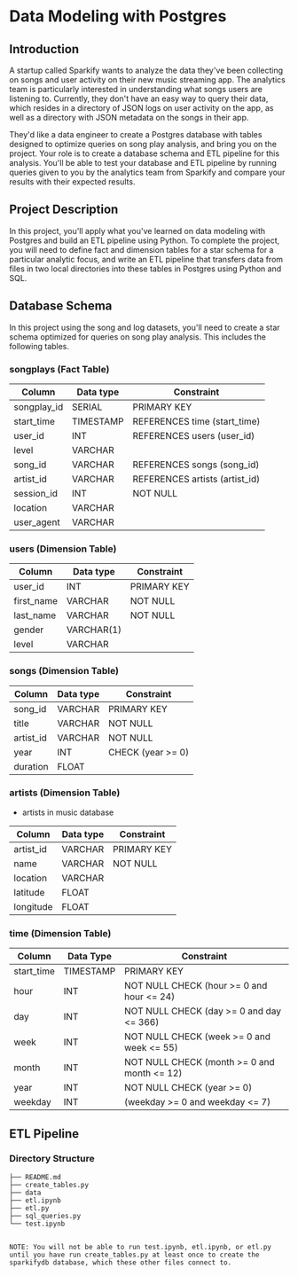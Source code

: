 # Data Modeling with Postgres

## Introduction
A startup called Sparkify wants to analyze the data they've been collecting on songs and user activity on their new music streaming app. The analytics team is particularly interested in understanding what songs users are listening to. Currently, they don't have an easy way to query their data, which resides in a directory of JSON logs on user activity on the app, as well as a directory with JSON metadata on the songs in their app.

They'd like a data engineer to create a Postgres database with tables designed to optimize queries on song play analysis, and bring you on the project. Your role is to create a database schema and ETL pipeline for this analysis. You'll be able to test your database and ETL pipeline by running queries given to you by the analytics team from Sparkify and compare your results with their expected results.

## Project Description
In this project, you'll apply what you've learned on data modeling with Postgres and build an ETL pipeline using Python. To complete the project, you will need to define fact and dimension tables for a star schema for a particular analytic focus, and write an ETL pipeline that transfers data from files in two local directories into these tables in Postgres using Python and SQL.

## Database Schema
In this project using the song and log datasets, you'll need to create a star schema optimized for queries on song play analysis. This includes the following tables.


### songplays (Fact Table)

| Column      | Data type | Constraint                     |
|-------------|-----------|--------------------------------|
| songplay_id | SERIAL    | PRIMARY KEY                    |
| start_time  | TIMESTAMP | REFERENCES time (start_time)   |
| user_id     | INT       | REFERENCES users (user_id)     |
| level       | VARCHAR   |                                |
| song_id     | VARCHAR   | REFERENCES songs (song_id)     |
| artist_id   | VARCHAR   | REFERENCES artists (artist_id) |
| session_id  | INT       | NOT NULL                       |
| location    | VARCHAR   |                                |
| user_agent  | VARCHAR   |                                |

### users (Dimension Table)

| Column     | Data type  | Constraint  |
|------------|------------|-------------|
| user_id    | INT        | PRIMARY KEY |
| first_name | VARCHAR    | NOT NULL    |
| last_name  | VARCHAR    | NOT NULL    |
| gender     | VARCHAR(1) |             |
| level      | VARCHAR    |             |

### songs (Dimension Table)

| Column    | Data type | Constraint        |
|-----------|-----------|-------------------|
| song_id   | VARCHAR   | PRIMARY KEY       |
| title     | VARCHAR   | NOT NULL          |
| artist_id | VARCHAR   | NOT NULL          |
| year      | INT       | CHECK (year >= 0) |
| duration  | FLOAT     |                   |

### artists (Dimension Table)
- artists in music database

| Column    | Data type | Constraint  |
|-----------|-----------|-------------|
| artist_id | VARCHAR   | PRIMARY KEY |
| name      | VARCHAR   | NOT NULL    |
| location  | VARCHAR   |             |
| latitude  | FLOAT     |             |
| longitude | FLOAT     |             |

### time (Dimension Table)

| Column     | Data Type | Constraint                                  |
|------------|-----------|---------------------------------------------|
| start_time | TIMESTAMP | PRIMARY KEY                                 |
| hour       | INT       | NOT NULL CHECK (hour >= 0 and hour <= 24)   |
| day        | INT       | NOT NULL CHECK (day >= 0 and day <= 366)    |
| week       | INT       | NOT NULL CHECK (week >= 0 and week <= 55)   |
| month      | INT       | NOT NULL CHECK (month >= 0 and month <= 12) |
| year       | INT       | NOT NULL CHECK (year >= 0)                  |
| weekday    | INT       | (weekday >= 0 and weekday <= 7)             |

## ETL Pipeline

### Directory Structure
```
├── README.md
├── create_tables.py
├── data
├── etl.ipynb
├── etl.py
├── sql_queries.py
└── test.ipynb


NOTE: You will not be able to run test.ipynb, etl.ipynb, or etl.py until you have run create_tables.py at least once to create the sparkifydb database, which these other files connect to.